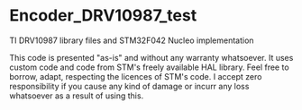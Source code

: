 # Encoder_DRV10987_test
TI DRV10987 library files and STM32F042 Nucleo implementation

This code is presented "as-is" and without any warranty whatsoever. It uses custom code and code from STM's freely available HAL library.
Feel free to borrow, adapt, respecting the licences of STM's code. I accept zero responsibility if you cause any kind of damage or incurr any loss whatsoever as a result of using this.
